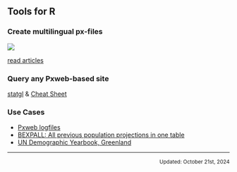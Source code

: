## Tools for R

### Create multilingual px-files

![](https://stat.gl/pxmake/pxmakelogo.png)

[read articles](https://statisticsgreenland.github.io/pxmake/)

### Query any Pxweb-based site
[statgl](https://github.com/StatisticsGreenland/statgl) & [Cheat Sheet](https://stat.gl/pxmake/2023_11_06_statgl_pres.html)

### Use Cases
- [Pxweb logfiles](https://stat.gl/pxmake/log2px.html)
- [BEXPALL: All previous population projections in one table](https://stat.gl/pxmake/combine2bexpall.html)
- [UN Demographic Yearbook, Greenland](https://stat.gl/pxmake/UNDemYear_PE_all.html)

<hr>

<p align="right"><small>Updated: October 21st, 2024</small></p>
